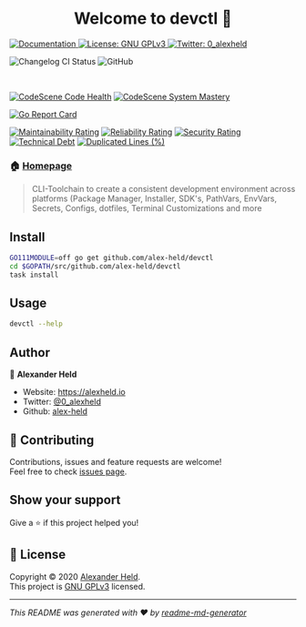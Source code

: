 <!--suppress ALL -->
<h1 align="center">Welcome to devctl 👋</h1>
<p>
  <a href="https://github.com/alex-held/devctl/wiki" target="_blank">
    <img alt="Documentation" src="https://img.shields.io/badge/documentation-yes-brightgreen.svg" />
  </a>
  <a href="https://www.gnu.org/licenses/gpl-3.0.en.html" target="_blank">
    <img alt="License: GNU GPLv3" src="https://img.shields.io/badge/License-GNU GPLv3-yellow.svg" />
  </a>
  <a href="https://twitter.com/0_alexheld" target="_blank">
    <img alt="Twitter: 0_alexheld" src="https://img.shields.io/twitter/follow/0_alexheld.svg?style=social" />
  </a>
</p>

![Changelog CI Status](https://github.com/alex-held/devctl/workflows/auto-changelog/badge.svg)
![GitHub](https://img.shields.io/github/license/alex-held/devctl?style=flat-square)

<br /> 

[![CodeScene Code Health](https://codescene.io/projects/12756/status-badges/code-health)](https://codescene.io/projects/12756)
[![CodeScene System Mastery](https://codescene.io/projects/12756/status-badges/system-mastery)](https://codescene.io/projects/12756)

[![Go Report Card](https://goreportcard.com/badge/github.com/alex-held/devctl)](https://goreportcard.com/report/github.com/alex-held/devctl)

[![Maintainability Rating](https://sonarcloud.io/api/project_badges/measure?project=alex-held_devctl&metric=sqale_rating)](https://sonarcloud.io/dashboard?id=alex-held_devctl)
[![Reliability Rating](https://sonarcloud.io/api/project_badges/measure?project=alex-held_devctl&metric=reliability_rating)](https://sonarcloud.io/dashboard?id=alex-held_devctl)
[![Security Rating](https://sonarcloud.io/api/project_badges/measure?project=alex-held_devctl&metric=security_rating)](https://sonarcloud.io/dashboard?id=alex-held_devctl)
[![Technical Debt](https://sonarcloud.io/api/project_badges/measure?project=alex-held_devctl&metric=sqale_index)](https://sonarcloud.io/dashboard?id=alex-held_devctl)
[![Duplicated Lines (%)](https://sonarcloud.io/api/project_badges/measure?project=alex-held_devctl&metric=duplicated_lines_density)](https://sonarcloud.io/dashboard?id=alex-held_devctl)

### 🏠 [Homepage](https://github.com/alex-held/devctl/wiki)

> CLI-Toolchain to create a consistent development environment across platforms (Package Manager, Installer, SDK's, PathVars, EnvVars, Secrets, Configs, dotfiles, Terminal Customizations and more


## Install

```sh
GO111MODULE=off go get github.com/alex-held/devctl 
cd $GOPATH/src/github.com/alex-held/devctl
task install
```

## Usage

```sh
devctl --help
```

## Author

👤 **Alexander Held**

* Website: https://alexheld.io
* Twitter: [@0_alexheld](https://twitter.com/0_alexheld)
* Github: [alex-held](https://github.com/alex-held)

## 🤝 Contributing

Contributions, issues and feature requests are welcome! <br/>Feel free to
check [issues page](https://github.com/alex-held/devctl/issues).

## Show your support

Give a ⭐️ if this project helped you!

## 📝 License

Copyright © 2020 [Alexander Held](https://github.com/alex-held). <br/>
This project is [GNU GPLv3](https://www.gnu.org/licenses/gpl-3.0.en.html) licensed.

***
_This README was generated with ❤️ by [readme-md-generator](https://github.com/kefranabg/readme-md-generator)_
